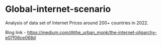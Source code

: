 # Global-internet-scenario
Analysis of data set of Internet Prices around 200+ countries in 2022.

Blog link - https://medium.com/@the_urban_monk/the-internet-oligarchy-e07f06ce068d
